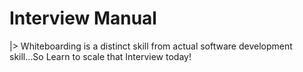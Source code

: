 # Interview Manual

|> Whiteboarding is a distinct skill from actual software development skill...So Learn to scale that Interview today!
